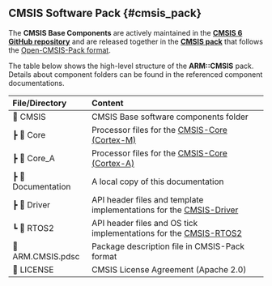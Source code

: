 ## CMSIS Software Pack {#cmsis_pack}

The **CMSIS Base Components** are actively maintained in the [**CMSIS 6 GitHub repository**](https://github.com/ARM-software/CMSIS_6) and are released together in the [**CMSIS pack**](https://www.keil.arm.com/packs/cmsis-arm/) that follows the [Open-CMSIS-Pack format](https://open-cmsis-pack.github.io/Open-CMSIS-Pack-Spec/main/html/index.html).

The table below shows the high-level structure of the **ARM::CMSIS** pack. Details about component folders can be found in the referenced component documentations.

File/Directory        | Content
:---------------------|:-------------------
📂 CMSIS               | CMSIS Base software components folder
   ┣ 📂 Core           | Processor files for the [CMSIS-Core (Cortex-M)](../Core/index.html)
   ┣ 📂 Core_A         | Processor files for the [CMSIS-Core (Cortex-A)](../Core_A/index.html)
   ┣ 📂 Documentation  | A local copy of this documentation
   ┣ 📂 Driver         | API header files and template implementations for the [CMSIS-Driver](../Driver/index.html)
   ┗ 📂 RTOS2          | API header files and OS tick implementations for the [CMSIS-RTOS2](../RTOS2/index.html)
📄 ARM.CMSIS.pdsc      | Package description file in CMSIS-Pack format
📄 LICENSE             | CMSIS License Agreement (Apache 2.0)
